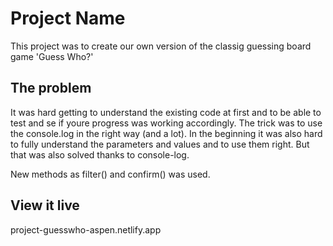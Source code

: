 # Project Name

This project was to create our own version of the classig guessing board game 'Guess Who?'

## The problem

It was hard getting to understand the existing code at first and to be able to test and se if youre progress was working accordingly. The trick was to use the console.log in the right way (and a lot).
In the beginning it was also hard to fully understand the parameters and values and to use them right. But that was also solved thanks to console-log.

New methods as filter() and confirm() was used.

## View it live

project-guesswho-aspen.netlify.app
